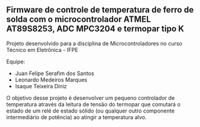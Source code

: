 ## Firmware de controle de temperatura de ferro de solda com o microcontrolador ATMEL AT89S8253, ADC MPC3204 e termopar tipo K
Projeto desenvolvido para a disciplina de Microcontroladores no curso Técnico em Eletrônica - IFPE

Equipe:
 - Juan Felipe Serafim dos Santos
 - Leonardo Medeiros Marques
 - Isaque Teixeira Diniz

O objetivo desse projeto é desenvolver um pequeno controlador de temperatura através da leitura de tensão do termopar que comutará o estado de um relé de estado sólido (ou qualquer outro componente intermediário de potência) ao atingir a temperatura alvo.
